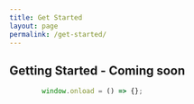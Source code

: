```yaml
---
title: Get Started
layout: page
permalink: /get-started/
---
```


## Getting Started - Coming soon

```js
        window.onload = () => {};
```